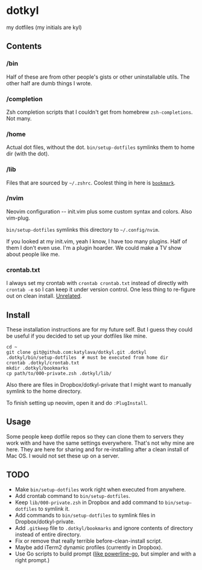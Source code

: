 # dotkyl


my dotfiles (my initials are kyl)


## Contents

### /bin

Half of these are from other people's gists or other uninstallable utils. The
other half are dumb things I wrote.

### /completion

Zsh completion scripts that I couldn't get from homebrew `zsh-completions`. Not
many.

### /home

Actual dot files, without the dot. `bin/setup-dotfiles` symlinks them to home
dir (with the dot).

### /lib

Files that are sourced by `~/.zshrc`. Coolest thing in here is
[`bookmark`](https://github.com/katylava/dotkyl/blob/master/lib/080-bookmarks.zsh).

### /nvim

Neovim configuration -- init.vim plus some custom syntax and colors. Also
vim-plug.

`bin/setup-dotfiles` symlinks this directory to `~/.config/nvim`.

If you looked at my init.vim, yeah I know, I have too many plugins. Half of
them I don't even use. I'm a plugin hoarder. We could make a TV show about
people like me.

### crontab.txt

I always set my crontab with `crontab crontab.txt` instead of directly with
`crontab -e` so I can keep it under version control. One less thing to
re-figure out on clean install.
[Unrelated](https://www.youtube.com/watch?v=r7ANZ8Osnz4).


## Install

These installation instructions are for my future self. But I guess they could
be useful if you decided to set up your dotfiles like mine.

```
cd ~
git clone git@github.com:katylava/dotkyl.git .dotkyl
.dotkyl/bin/setup-dotfiles  # must be executed from home dir
crontab .dotkyl/crontab.txt
mkdir .dotkyl/bookmarks
cp path/to/000-private.zsh .dotkyl/lib/
```

Also there are files in Dropbox/dotkyl-private that I might want to manually
symlink to the home directory.

To finish setting up neovim, open it and do `:PlugInstall`.

## Usage

Some people keep dotfile repos so they can clone them to servers they work with
and have the same settings everywhere. That's not why mine are here. They are
here for sharing and for re-installing after a clean install of Mac OS. I would
not set these up on a server.


## TODO

* Make `bin/setup-dotfiles` work right when executed from anywhere.
* Add crontab command to `bin/setup-dotfiles`.
* Keep `lib/000-private.zsh` in Dropbox and add command to `bin/setup-dotfiles`
  to symlink it.
* Add commands to `bin/setup-dotfiles` to symlink files in
  Dropbox/dotkyl-private.
* Add `.gitkeep` file to `.dotkyl/bookmarks` and ignore contents of directory
  instead of entire directory.
* Fix or remove that really terrible before-clean-install script.
* Maybe add iTerm2 dynamic profiles (currently in Dropbox).
* Use Go scripts to build prompt
  ([like powerline-go](https://github.com/justjanne/powerline-go), but simpler and
  with a right prompt.)
